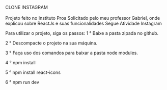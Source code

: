 CLONE INSTAGRAM <br/>  
Projeto feito no Instituto Proa Solicitado pelo meu professor Gabriel, onde explicou sobre ReactJs e suas funcionalidades
Segue Atividade Instagram 




Para utilizar o projeto, siga os passos:
1 ° Baixe a pasta zipada no github.

2 ° Descompacte o projeto na sua máquina.

3 ° Faça uso dos comandos para baixar a pasta node modules.

4 ° npm install

5 ° npm install react-icons

6 ° npm run dev
